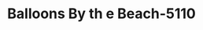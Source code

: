 ---
f_zip-code: 32920
f_state-code: FL
title: Balloons By th e Beach-5110
f_phone: 321-783-5860
f_city-only: Cape Canaveral
f_address: 6952 North Atlantic Avenue Cape Canaveral
f_location-unique-id: '5110'
slug: balloons-by-th-e-beach-5110
updated-on: '2024-05-30T13:46:58.046Z'
created-on: '2024-05-30T13:36:59.803Z'
published-on: '2024-05-30T13:54:32.469Z'
f_city-state: cms/city/cape-canaveral-fl.md
f_company: cms/company/balloons-by-th-e-beach.md
f_state: cms/state/florida.md
layout: '[payday-loan].html'
tags: payday-loan
---